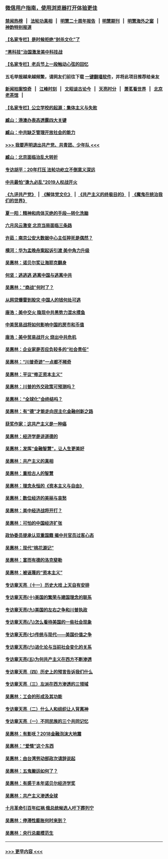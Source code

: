 ### [微信用户指南，使用浏览器打开体验更佳](https://github.com/gfw-breaker/banned-news1/blob/master/indexes/wechat-guide.md?t=0)
#### [禁闻热榜](热点新闻.md?t=0)  &nbsp;&nbsp;|&nbsp;&nbsp; [法轮功真相](https://github.com/gfw-breaker/truth/blob/master/README.md?t=0) &nbsp;&nbsp;|&nbsp;&nbsp; [明慧二十周年报告](https://github.com/gfw-breaker/mh-reports/blob/master/README.md?t=0) &nbsp;&nbsp;|&nbsp;&nbsp;[明慧期刊](https://github.com/gfw-breaker/mh-qikan) &nbsp;&nbsp;|&nbsp;&nbsp; [明慧海外之窗](https://github.com/gfw-breaker/mh-news/blob/master/README.md?t=0) &nbsp;&nbsp;|&nbsp;&nbsp; [神韵特别报道](https://github.com/gfw-breaker/mh-news/blob/master/shenyun.md?t=0)
#### [【名家专栏】是时候拒绝“封杀文化”了](../pages/nsc423/n11814093.md?t=02170933) 
#### [“黑科技”治国激发美中科技战](../pages/nsc423/n11638056.md?t=02170933) 
#### [【名家专栏】老兵节上一段触动心弦的回忆](../pages/nsc423/n11646016.md?t=02170933) 
#### 五毛举报越来越频繁，请网友们前往下载 [一键翻墙软件](https://github.com/gfw-breaker/ssr-accounts)，并将此项目推荐给亲友
#### [新闻拍案惊奇](https://github.com/gfw-breaker/banned-news1/blob/master/pages/link4.md) &nbsp;&nbsp;|&nbsp;&nbsp; [江峰时刻](https://github.com/gfw-breaker/banned-news1/blob/master/pages/link4.md) &nbsp;&nbsp;|&nbsp;&nbsp; [文昭谈古论今](https://github.com/gfw-breaker/banned-news1/blob/master/pages/link4.md) &nbsp;&nbsp;|&nbsp;&nbsp; [天亮时分](https://github.com/gfw-breaker/banned-news1/blob/master/pages/link4.md) &nbsp;&nbsp;|&nbsp;&nbsp; [萧茗看世界](https://github.com/gfw-breaker/banned-news1/blob/master/pages/link4.md) &nbsp;&nbsp;|&nbsp;&nbsp; [北京老茶馆](https://github.com/gfw-breaker/banned-news1/blob/master/pages/link4.md) &nbsp;&nbsp;|&nbsp;&nbsp; 
#### [【名家专栏】公立学校的起源：集体主义与失败](../pages/nsc423/n11601833.md?t=02170933) 
#### [臧山：港澳办表态透露四大关键](../pages/nsc423/n11421628.md?t=02170933) 
#### [臧山：中共缺乏管理开放社会的能力](../pages/nsc423/n11407457.md?t=02170933) 
#### [>>> 我要声明退出共产党、共青团、少年队 <<<](https://github.com/begood0513/goodnews/blob/master/quit/letter.md) 
#### [臧山：北京面临治乱大转折](../pages/nsc423/n11406895.md?t=02170933) 
#### [专访胡平：20年打压 法轮功屹立不倒意义深远](../pages/nsc423/n11398800.md?t=02170933) 
#### [中共最怕“逢九必乱”2019人权战开火](../pages/nsc423/n11385248.md?t=02170933) 
#### [《九评共产党》](https://github.com/begood0513/9ping.md/blob/master/README.md) &nbsp;|&nbsp; [《解体党文化》](../../../../jtdwh.md/blob/master/README.md)  &nbsp;|&nbsp; [《共产主义的终极目的》](../../../../gczydzjmd.md/blob/master/README.md) &nbsp;|&nbsp; [《魔鬼在统治我们的世界》](../../../../mgztzwmdsj.md/blob/master/README.md) 
#### [夏一阳：精神和肉体灭绝的手段—转化洗脑](../pages/nsc423/n11368250.md?t=02170933) 
#### [六月风云激变 北京当局面临三条路](../pages/nsc423/n11313668.md?t=02170933) 
#### [许茹：南京公安大数据中心主任猝死是偶然？](../pages/nsc423/n11064744.md?t=02170933) 
#### [横河：华为孟晚舟案起诉引渡 美中角力升级](../pages/nsc423/n11027230.md?t=02170933) 
#### [吴惠林：诺贝尔奖让海耶克翻身](../pages/nsc423/n10890049.md?t=02170933) 
#### [何坚：逃逃逃 逃离中国与逃离中共](../pages/nsc423/n10592891.md?t=02170933) 
#### [吴惠林：“商战”何时了？](../pages/nsc423/n10573558.md?t=02170933) 
#### [从网贷爆雷到股灾 中国人的钱何处可逃](../pages/nsc423/n10572800.md?t=02170933) 
#### [唐浩：美中交火 隐现中共黑势力混水摸鱼](../pages/nsc423/n10544040.md?t=02170933) 
#### [中美贸易战将如何影响中国的房市和币值](../pages/nsc423/n10543697.md?t=02170933) 
#### [唐浩：美中贸易战开火 烧出中共危机](../pages/nsc423/n10540126.md?t=02170933) 
#### [吴惠林：企业家是否应负较多的“社会责任”](../pages/nsc423/n10535022.md?t=02170933) 
#### [吴惠林：“川普奇迹”一点都不稀奇](../pages/nsc423/n10512808.md?t=02170933) 
#### [吴惠林：平议“修正资本主义”](../pages/nsc423/n10495724.md?t=02170933) 
#### [吴惠林：川普的外交政策可预测吗？](../pages/nsc423/n10462387.md?t=02170933) 
#### [吴惠林：“全球化”会终结吗？](../pages/nsc423/n10452838.md?t=02170933) 
#### [吴惠林：有“德”才能走向民主化金融创新之路](../pages/nsc423/n10432292.md?t=02170933) 
#### [获奖作家：这共产主义是一种癌](../pages/nsc423/n10431541.md?t=02170933) 
#### [吴惠林：经济学是讲道德的](../pages/nsc423/n10398014.md?t=02170933) 
#### [吴惠林：发挥“金融智慧”，让人生更美好](../pages/nsc423/n10375019.md?t=02170933) 
#### [吴惠林：共产主义的真相](../pages/nsc423/n10351394.md?t=02170933) 
#### [吴惠林：重拾古人的智慧](../pages/nsc423/n10337691.md?t=02170933) 
#### [吴惠林：理念永恒的《资本主义与自由》](../pages/nsc423/n10316274.md?t=02170933) 
#### [吴惠林：数位经济的美丽与哀愁](../pages/nsc423/n10292946.md?t=02170933) 
#### [吴惠林：美中经济战将开打？](../pages/nsc423/n10258825.md?t=02170933) 
#### [吴惠林：可怕的中国经济扩张](../pages/nsc423/n10219147.md?t=02170933) 
#### [政协委员提承认双重国籍 揭中共官员过客心态](../pages/nsc423/n10208809.md?t=02170933) 
#### [吴惠林：现代“桃花源记”](../pages/nsc423/n10185234.md?t=02170933) 
#### [吴惠林：富而有德的洛克斐勒](../pages/nsc423/n10142264.md?t=02170933) 
#### [吴惠林：被诬蔑的“资本主义”](../pages/nsc423/n10124816.md?t=02170933) 
#### [专访章天亮（十一）历史大戏 上天自有安排](../pages/nsc423/n10094905.md?t=02170933) 
#### [专访章天亮(十)美国的繁荣与建国理念的联系](../pages/nsc423/n10094899.md?t=02170933) 
#### [专访章天亮(九)美国的左右之争和川普执政](../pages/nsc423/n10094889.md?t=02170933) 
#### [专访章天亮(八)怎么看待美国的一些社会现象](../pages/nsc423/n10094857.md?t=02170933) 
#### [专访章天亮(七)传统与现代——美国价值之争](../pages/nsc423/n10093140.md?t=02170933) 
#### [专访章天亮(六)进化论与当前社会变化的关系](../pages/nsc423/n10092036.md?t=02170933) 
#### [专访章天亮(五)为何共产主义在西方不断渗透](../pages/nsc423/n10083620.md?t=02170933) 
#### [专访章天亮（四）历史上的预言告诉我们什么](../pages/nsc423/n10083606.md?t=02170933) 
#### [专访章天亮（三）左派在西方渗透的三领域](../pages/nsc423/n10081115.md?t=02170933) 
#### [吴惠林：工会的形成及其功能](../pages/nsc423/n10080633.md?t=02170933) 
#### [专访章天亮（二）什么人和组织让人背离神](../pages/nsc423/n10076637.md?t=02170933) 
#### [专访章天亮（一）不同民族的三个共同记忆](../pages/nsc423/n10074188.md?t=02170933) 
#### [吴惠林：有影呒？2018金融泡沫大地震](../pages/nsc423/n10040534.md?t=02170933) 
#### [吴惠林：“爱情”这个东西](../pages/nsc423/n10019423.md?t=02170933) 
#### [吴惠林：由台湾劳动部政次请辞说起](../pages/nsc423/n9979679.md?t=02170933) 
#### [吴惠林：五鬼搬运如何了？](../pages/nsc423/n9925338.md?t=02170933) 
#### [吴惠林：有感于本年诺贝尔经济学奖](../pages/nsc423/n9871883.md?t=02170933) 
#### [吴惠林：共产主义渗透全球](../pages/nsc423/n9812748.md?t=02170933) 
#### [十月革命引百年红祸 俄总统候选人吁下葬列宁](../pages/nsc423/n9810182.md?t=02170933) 
#### [吴惠林：停滞性膨胀何时来到？](../pages/nsc423/n9764136.md?t=02170933) 
#### [吴惠林：央行总裁模范生](../pages/nsc423/n9728134.md?t=02170933) 

----
#### [ >>> 更早内容 <<< ](../indexes/nsc423-earlier.md)
